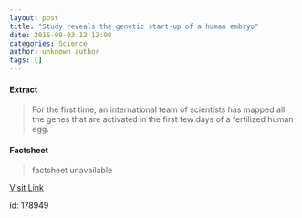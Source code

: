 ```yaml
---
layout: post
title: "Study reveals the genetic start-up of a human embryo"
date: 2015-09-03 12:12:00
categories: Science
author: unknown author
tags: []
---
```



#### Extract
>For the first time, an international team of scientists has mapped all the genes that are activated in the first few days of a fertilized human egg. 

#### Factsheet
>factsheet unavailable

[Visit Link](http://www.sciencedaily.com/releases/2015/09/150903081200.htm)

id:  178949
